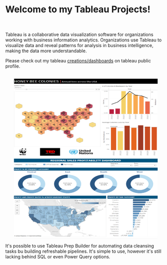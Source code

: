 # Welcome to my Tableau Projects! <br><br/>

Tableau is a collaborative data visualization software for organizations working with business information analytics. Organizations use Tableau to visualize data and reveal patterns for analysis in business intelligence, making the data more understandable.

Please check out my tableau [creations/dashboards](https://public.tableau.com/app/profile/martina.bohunicka2479) on tableau public profile.<br><br/>

<p align="center">
<img height="250em" width="450em" src="https://github.com/Tableau-Project-Solutions/.github/blob/main/bees.png" align = "center"/>
<img height="250em" width="450em" src="https://github.com/Tableau-Project-Solutions/.github/blob/main/sales.png" align = "center"/>
</p>

It's possible to use Tableau Prep Builder for automating data cleansing tasks bu building refreshable pipelines. It's simple to use, however it's still lacking behind SQL or even Power Query options.



